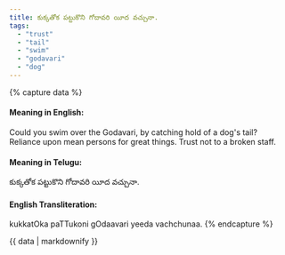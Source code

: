 ```yaml
---
title: కుక్కతోక పట్టుకొని గోదావరి యీద వచ్చునా.
tags:
  - "trust"
  - "tail"
  - "swim"
  - "godavari"
  - "dog"
---
```


{% capture data %}
#### Meaning in English:
Could you swim over the Godavari, by catching hold of a dog's tail?
Reliance upon mean persons for great things.
Trust not to a broken staff.

#### Meaning in Telugu:
కుక్కతోక పట్టుకొని గోదావరి యీద వచ్చునా.

#### English Transliteration:
kukkatOka paTTukoni gOdaavari yeeda vachchunaa.
{% endcapture %}

{{ data | markdownify }}

